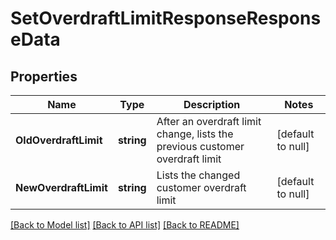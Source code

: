 # SetOverdraftLimitResponseResponseData

## Properties
Name | Type | Description | Notes
------------ | ------------- | ------------- | -------------
**OldOverdraftLimit** | **string** | After an overdraft limit change, lists the previous customer overdraft limit | [default to null]
**NewOverdraftLimit** | **string** | Lists the changed customer overdraft limit | [default to null]

[[Back to Model list]](../README.md#documentation-for-models) [[Back to API list]](../README.md#documentation-for-api-endpoints) [[Back to README]](../README.md)

